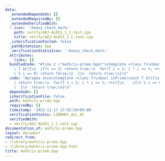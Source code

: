```yaml
---
data:
  _extendedDependsOn: []
  _extendedRequiredBy: []
  _extendedVerifiedWith:
  - icon: ':heavy_check_mark:'
    path: verify/AOJ-ALDS1_1_C.test.cpp
    title: verify/AOJ-ALDS1_1_C.test.cpp
  _isVerificationFailed: false
  _pathExtension: hpp
  _verificationStatusIcon: ':heavy_check_mark:'
  attributes:
    links: []
  bundledCode: "#line 2 \"math/is-prime.hpp\"\ntemplate <class T>\nbool isPrime(const\
    \ T &t){\n  if(t == 2) return true;\n  for(T i = 2; i * i <= t; ++i){\n    if(t\
    \ % i == 0) return false;\n  }\n  return true;\n}\n"
  code: "#pragma once\ntemplate <class T>\nbool isPrime(const T &t){\n  if(t == 2)\
    \ return true;\n  for(T i = 2; i * i <= t; ++i){\n    if(t % i == 0) return false;\n\
    \  }\n  return true;\n}\n"
  dependsOn: []
  isVerificationFile: false
  path: math/is-prime.hpp
  requiredBy: []
  timestamp: '2022-11-17 17:55:59+09:00'
  verificationStatus: LIBRARY_ALL_AC
  verifiedWith:
  - verify/AOJ-ALDS1_1_C.test.cpp
documentation_of: math/is-prime.hpp
layout: document
redirect_from:
- /library/math/is-prime.hpp
- /library/math/is-prime.hpp.html
title: math/is-prime.hpp
---
```


